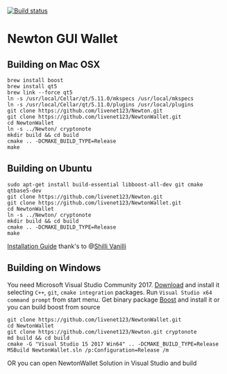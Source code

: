 

[![Build status](https://ci.appveyor.com/api/projects/status/crhphitiaifl3rym/branch/master?svg=true)](https://ci.appveyor.com/project/livenet123/newtonwallet/branch/master)

# Newton GUI Wallet


## Building on Mac OSX

```
brew install boost
brew install qt5
brew link --force qt5
ln -s /usr/local/Cellar/qt/5.11.0/mkspecs /usr/local/mkspecs
ln -s /usr/local/Cellar/qt/5.11.0/plugins /usr/local/plugins
git clone https://github.com/livenet123/Newton.git
git clone https://github.com/livenet123/NewtonWallet.git
cd NewtonWallet
ln -s ../Newton/ cryptonote
mkdir build && cd build
cmake .. -DCMAKE_BUILD_TYPE=Release
make
```

## Building on Ubuntu

```
sudo apt-get install build-essential libboost-all-dev git cmake qtbase5-dev
git clone https://github.com/livenet123/Newton.git
git clone https://github.com/livenet123/NewtonWallet.git
cd NewtonWallet
ln -s ../Newton/ cryptonote
mkdir build && cd build
cmake .. -DCMAKE_BUILD_TYPE=Release
make
```
[Installation Guide](https://medium.com/@mailhandler_66795/installing-newton-3-0-0-wallet-on-ubuntu-2acf7cf0ca3c) 
thank's to @[Shilli Vanilli](https://medium.com/@mailhandler_66795)
## Building on Windows

You need Microsoft Visual Studio Community 2017. [Download](https://www.visualstudio.com/vs/) and install it selecting `C++`, `git`, `cmake integration` packages.
Run `Visual Studio x64 command prompt` from start menu.
Get binary package [Boost](https://boost.org) and install it or you can build boost from source

```
git clone https://github.com/livenet123/NewtonWallet.git
cd NewtonWallet
git clone https://github.com/livenet123/Newton.git cryptonote
md build && cd build
cmake -G "Visual Studio 15 2017 Win64" .. -DCMAKE_BUILD_TYPE=Release
MSBuild NewtonWallet.sln /p:Configuration=Release /m
```
OR you can open NewtonWallet Solution in Visual Studio and build

